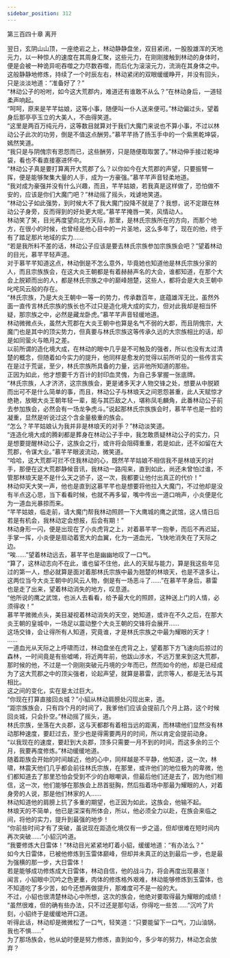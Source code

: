 ```yaml
---
sidebar_position: 312
---
```

 第三百四十章 离开


翌日，玄阴山山顶，一座绝岩之上，林动静静盘坐，双目紧闭，一股股雄浑的天地元力，以一种惊人的速度在其周身汇聚，这些元力，在刚刚接触到林动的身体时，便是会被一种诡异呃吞噬之力尽数吞噬，而后化为滚滚元力，流淌在其身体之中。  
这般静静地修炼，持续了一个时辰左右，林动紧闭的双眼缓缓睁开，并没有回头，只是淡淡地道：“准备好了？”  
“林动公子的吩咐，如今这大荒郡内，难道还有谁敢不从么？”在林动身后，一道轻柔声响起。  
“呵呵，原来是芊芊姑娘，这等小事，随便叫一仆人送来便可。”林动偏过头，望着身后那亭亭玉立的大美人，不由得笑道。  
“这里是两百万纯元丹，这等数目就算对于我们大魔门来说也不算小事，不过以林动公子此次的功劳，倒是不值这点酬劳。”慕芊芊扬了扬玉手中的一个紫黑乾坤袋，嫣然笑道。  
“我只是与阴傀宗有恩怨而已，这些酬劳，只是随便取取罢了。”林动伸手接过乾坤袋，看也不看直接塞进怀中。  
“林动公子真是要打算离开大荒郡了么？以你如今在大荒郡的声望，只要振臂一挥，便是能够聚集大量的人手，成为一方豪强。”慕芊芊声音轻柔地道。  
“我对成为豪强并没有什么兴趣，而且，芊芊姑娘，若我真是这样做了，恐怕做不安的，应该是你们大魔门吧？”林动摇了摇头，戏谑地笑道。  
“林动公子如此强势，到时候大不了我大魔门投降不就是了？我想，说不定跟在林动公子身旁，反而得到的好处更大呢。”慕芊芊掩唇一笑，风情动人。  
林动笑了笑，目光再度望向北方天际，那里，是林氏宗族所在的方向，而那个地方，在很小的时候，也曾经是他心目中的一片圣地，这么多年了，现在的他，终于有了踏足那片地域的实力……  
“若是我所料不差的话，林动公子应该是要去林氏宗族参加宗族族会吧？”望着林动的目光，慕芊芊轻声道。  
对于慕芊芊知道这点，林动倒是不怎么意外，毕竟她也知道他是林氏宗族分家的人，而且宗族族会，在这大炎王朝都是有着赫赫声名的大会，谁都知道，在那个大会上脱颖而出的人，都是林氏宗族之中的巅峰翘楚，这些人，都将会是大炎王朝中叱咤风云般的存在。  
“林氏宗族，乃是大炎王朝中一等一的势力，传承数百年，底蕴雄浑无比，虽然外面一直传言林氏宗族的族长也不过只是造化境大成的实力，但对此我却是相当怀疑，那宗族之中，必然是藏龙卧虎。”慕芊芊声音轻缓地道。  
林动微微点头，虽然大荒郡在大炎王朝中也算是名气不弱的大郡，而且阴傀宗，大魔门也是其中的顶尖势力，但真要与林氏宗族这等传承久远的大宗族相比的话，却是如同萤火与皓月之差。  
以前所谓的造化境大成，在林动的眼中几乎是不可触及的强者，所以也没有太过清楚的概念，但随着如今实力的提升，他同样是愈发的觉得以前所听见的一些传言实在是过于荒诞，至少，林氏宗族所具备的力量，远非他所知道的那些。  
正因为如此，他才想要千方百计的封印血灵傀，为自己多掌握一张底牌。  
“林氏宗族，人才济济，这宗族族会，更是诸多天才人物交锋之处，想要从中脱颖而出可不是什么简单的事，而且，林动公子与林琅天之间恩怨甚重，此人天赋惊才绝艳，放眼大炎王朝年轻一辈，能与其匹敌之人，堪称凤毛麟角，此番林动公子前去参加族会，必然会有一场龙争虎斗。”说起那林氏宗族族会时，慕芊芊也是一脸的凝重，显然是听说过这个含金量极重的族会。  
“怎么？芊芊姑娘认为我并非是林琅天的对手？”林动淡笑道。  
“连造化境大成的腾刹都是葬身在林动公子手中，我怎敢质疑林动公子的实力，只是想要提醒林动公子，这族会之行，或许将会阻碍重重，若是如此，还不如留在大荒郡，令谋大业。”慕芊芊眼波流动，微笑道。  
“哈哈，这大荒郡可拦不住我林动的心，既然芊芊姑娘不相信我不是林琅天的对手，那便在这大荒郡静候音讯，我林动一路闯来，直到如此，尚还未曾怕过谁，不管那林琅天是不是什么天之骄子，这一次，我都要让他付出真正的代价！”  
林动仰天大笑一声，他也是直到这慕芊芊也是想要将他拉入大魔门，不过他却是没有半点这心思，当下看看时候，也就不再多留，嘴中传出一道口哨声，小炎便是化为一道血光暴掠而来。  
“芊芊姑娘，临走前，请大魔门帮我林动照顾一下大鹰城的鹰之武馆，这人情日后若是有机会，我林动定会想报，后会有期！”  
林动身形一闪，便是出现在了小炎虎背之上，对着慕芊芊一抱拳，而后不再迟延，手掌一挥，小炎便是扇动着宽大的血翼，化为一道血光，飞快地消失在了天际之边。  
“唉……”望着林动远去，慕芊芊也是幽幽地叹了一口气。  
“算了，这林动志向不在此，谁也留不住他，此人的天赋与能力，算是我这些年见过的第一人，想必就算是面对着那林氏宗族中最为翘楚的林琅天，也是不遑多让，这两位当今大炎王朝中的风云人物，倒是有一场恶斗了……”在慕芊芊身后，慕雷也是走了出来，望着林动消失的地方，叹息道。  
“他所说的鹰之武馆，也派人去看看，给予最大化的照顾，这种送上门的人情，必须得收！”  
慕芊芊微微点头，美目凝视着林动消失的天空，她知道，或许在不久之后，在那大炎王朝的皇城中，一场足以震动整个大炎王朝的交锋将会展开……  
这场交锋，会让得所有人知道，究竟谁，才是林氏宗族之中最为耀眼的天才！  
……  
一道血光从天际之上呼啸而过，林动盘坐在虎背之上，望着那下方飞速向后掠过的森林，一时间竟是有些嘘唏，将近两年前，他跋山涉水，不远万里来到这大荒郡，那时候的他，不过是一个刚刚突破元丹境的少年而已，然而如今的他，却是已经成为了这大荒郡之中的顶尖强者，论起声望，就算是慕雷，武宗等人，都是无法与其相比。  
这之间的变化，实在是太过巨大。  
“你现在打算直接回炎城？”小貂从林动肩膀处闪现出来，道。  
“距宗族族会，只有四个月的时间了，我爹他们应该会提前几个月上路，这个时候回炎城，只会扑空。”林动摇了摇头，道。  
林氏宗族，坐落在大炎郡，这与天都郡有着相当远的距离，而林啸他们显然没有林动那种速度，要赶过去，至少也是得需要两月的时间，所以肯定会提前动身。  
“以我现在的速度，要赶到大炎郡，顶多只需要一月不到的时间，而这多余的三个月，我要再度修炼。”林动缓缓地道。  
随着距族会开始的时间越近，他的心中，同样越是不平静，他知道，这一次，林啸，林震天他们几乎都会前往林氏宗族，在那里，或许他们的地位极为的卑微，他们都知道去了那里恐怕会受到不少的白眼嘲讽，但最后他们还是去了，因为他们相信，这一次，他们能够在那族会上昂首挺胸，然后指着场中那最为耀眼的人，对着身旁的人说，那是他们林家的人……  
林动知道他的肩膀上抗了多重的期望，也正因为如此，这族会，他输不起。  
林琅天的不简单，他已是深深有所体会，所以，他必须全力以赴，在族会来临之间，将他的实力，提升到最强的地步！  
“你前些时间才有了突破，虽说现在距造化境仅有一步之遥，但却很难在短时间内再次突破……”小貂沉吟道。  
“我要修炼大日雷体！”林动目光紧紧地盯着小貂，缓缓地道：“有办法么？”  
如今大日雷体，已被他修炼到玉雷体巅峰，但却并未真正的达到最后一步，也是最为强横的那一步，大日雷体！  
若是能够成功修炼成大日雷体，林动自信，他的战斗力，将会再度出现暴涨！  
闻言，小貂眼中沉吟之色更重，肉体的修炼格外艰难，林动能够修炼到玉雷体，也不知道吃了多少苦，如今还想再做提升，那难度可不是一般的大。  
不过，小貂也很清楚林动心中所想，这次的族会，他绝对要取得最为耀眼的成绩！  
“虽然很难，但的确有些办法，只不过还是那句话，你得吃一些苦……”沉吟了片刻，小貂终于是缓缓地开口道。  
听得此话，林动却是微微松了一口气，轻笑道：“只要能留下一口气，刀山油锅，我也不惧……”  
为了那场族会，他从幼时便是努力修炼，直到如今，多少年的努力，林动怎会放弃？  
  
  
